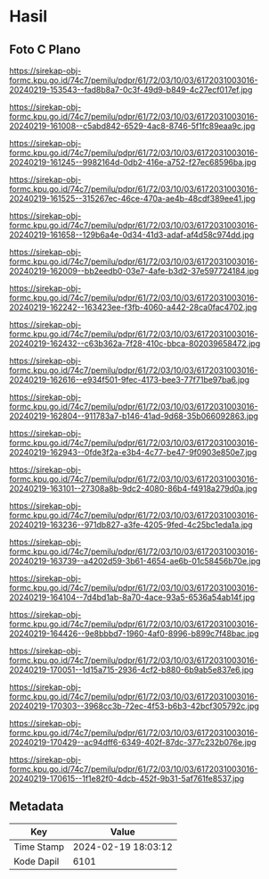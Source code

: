 # Hasil

## Foto C Plano

https://sirekap-obj-formc.kpu.go.id/74c7/pemilu/pdpr/61/72/03/10/03/6172031003016-20240219-153543--fad8b8a7-0c3f-49d9-b849-4c27ecf017ef.jpg

https://sirekap-obj-formc.kpu.go.id/74c7/pemilu/pdpr/61/72/03/10/03/6172031003016-20240219-161008--c5abd842-6529-4ac8-8746-5f1fc89eaa9c.jpg

https://sirekap-obj-formc.kpu.go.id/74c7/pemilu/pdpr/61/72/03/10/03/6172031003016-20240219-161245--9982164d-0db2-416e-a752-f27ec68596ba.jpg

https://sirekap-obj-formc.kpu.go.id/74c7/pemilu/pdpr/61/72/03/10/03/6172031003016-20240219-161525--315267ec-46ce-470a-ae4b-48cdf389ee41.jpg

https://sirekap-obj-formc.kpu.go.id/74c7/pemilu/pdpr/61/72/03/10/03/6172031003016-20240219-161658--129b6a4e-0d34-41d3-adaf-af4d58c974dd.jpg

https://sirekap-obj-formc.kpu.go.id/74c7/pemilu/pdpr/61/72/03/10/03/6172031003016-20240219-162009--bb2eedb0-03e7-4afe-b3d2-37e597724184.jpg

https://sirekap-obj-formc.kpu.go.id/74c7/pemilu/pdpr/61/72/03/10/03/6172031003016-20240219-162242--163423ee-f3fb-4060-a442-28ca0fac4702.jpg

https://sirekap-obj-formc.kpu.go.id/74c7/pemilu/pdpr/61/72/03/10/03/6172031003016-20240219-162432--c63b362a-7f28-410c-bbca-802039658472.jpg

https://sirekap-obj-formc.kpu.go.id/74c7/pemilu/pdpr/61/72/03/10/03/6172031003016-20240219-162616--e934f501-9fec-4173-bee3-77f71be97ba6.jpg

https://sirekap-obj-formc.kpu.go.id/74c7/pemilu/pdpr/61/72/03/10/03/6172031003016-20240219-162804--911783a7-b146-41ad-9d68-35b066092863.jpg

https://sirekap-obj-formc.kpu.go.id/74c7/pemilu/pdpr/61/72/03/10/03/6172031003016-20240219-162943--0fde3f2a-e3b4-4c77-be47-9f0903e850e7.jpg

https://sirekap-obj-formc.kpu.go.id/74c7/pemilu/pdpr/61/72/03/10/03/6172031003016-20240219-163101--27308a8b-9dc2-4080-86b4-f4918a279d0a.jpg

https://sirekap-obj-formc.kpu.go.id/74c7/pemilu/pdpr/61/72/03/10/03/6172031003016-20240219-163236--971db827-a3fe-4205-9fed-4c25bc1eda1a.jpg

https://sirekap-obj-formc.kpu.go.id/74c7/pemilu/pdpr/61/72/03/10/03/6172031003016-20240219-163739--a4202d59-3b61-4654-ae6b-01c58456b70e.jpg

https://sirekap-obj-formc.kpu.go.id/74c7/pemilu/pdpr/61/72/03/10/03/6172031003016-20240219-164104--7d4bd1ab-8a70-4ace-93a5-6536a54ab14f.jpg

https://sirekap-obj-formc.kpu.go.id/74c7/pemilu/pdpr/61/72/03/10/03/6172031003016-20240219-164426--9e8bbbd7-1960-4af0-8996-b899c7f48bac.jpg

https://sirekap-obj-formc.kpu.go.id/74c7/pemilu/pdpr/61/72/03/10/03/6172031003016-20240219-170051--1d15a715-2936-4cf2-b880-6b9ab5e837e6.jpg

https://sirekap-obj-formc.kpu.go.id/74c7/pemilu/pdpr/61/72/03/10/03/6172031003016-20240219-170303--3968cc3b-72ec-4f53-b6b3-42bcf305792c.jpg

https://sirekap-obj-formc.kpu.go.id/74c7/pemilu/pdpr/61/72/03/10/03/6172031003016-20240219-170429--ac94dff6-6349-402f-87dc-377c232b076e.jpg

https://sirekap-obj-formc.kpu.go.id/74c7/pemilu/pdpr/61/72/03/10/03/6172031003016-20240219-170615--1f1e82f0-4dcb-452f-9b31-5af761fe8537.jpg


## Metadata

| Key        | Value               |
| ---------- | ------------------- |
| Time Stamp | 2024-02-19 18:03:12 |
| Kode Dapil | 6101                |




